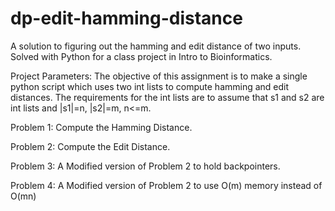 # dp-edit-hamming-distance
A solution to figuring out the hamming and edit distance of two inputs. Solved with Python for a class project in Intro to Bioinformatics.

Project Parameters:
The objective of this assignment is to make a single python script which uses two int lists to compute hamming and edit distances. The requirements for the int lists are to assume that s1 and s2 are int lists and |s1|=n, |s2|=m, n<=m.

Problem 1: Compute the Hamming Distance.

Problem 2: Compute the Edit Distance.

Problem 3: A Modified version of Problem 2 to hold backpointers.

Problem 4: A Modified version of Problem 2 to use O(m) memory instead of O(mn)
